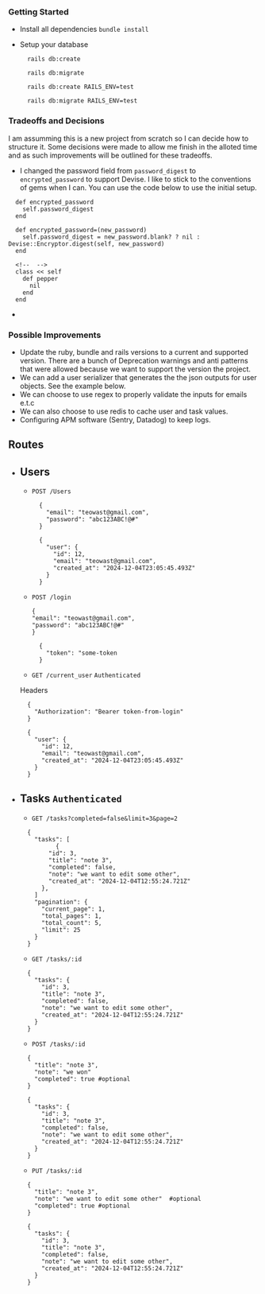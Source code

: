 ### Getting Started

- Install all dependencies `bundle install`

- Setup your database

  ```
    rails db:create

    rails db:migrate

    rails db:create RAILS_ENV=test

    rails db:migrate RAILS_ENV=test
  ```

### Tradeoffs and Decisions

I am assumming this is a new project from scratch so I can decide how to structure it. Some decisions were made to allow me finish in the alloted time and as such improvements will be outlined for these tradeoffs.

- I changed the password field from `password_digest` to `encrypted_password` to support Devise. I like to stick to the conventions of gems when I can.
  You can use the code below to use the initial setup.

```
  def encrypted_password
    self.password_digest
  end

  def encrypted_password=(new_password)
    self.password_digest = new_password.blank? ? nil : Devise::Encryptor.digest(self, new_password)
  end

  <!--  -->
  class << self
    def pepper
      nil
    end
  end
```

-

### Possible Improvements

- Update the ruby, bundle and rails versions to a current and supported version. There are a bunch of Deprecation warnings and anti patterns that were allowed because we want to support the version the project.
- We can add a user serializer that generates the the json outputs for user objects. See the example below.
- We can choose to use regex to properly validate the inputs for emails e.t.c
- We can also choose to use redis to cache user and task values.
- Configuring APM software (Sentry, Datadog) to keep logs.

## Routes

- ## Users

  - `POST /Users`

    ```request
      {
        "email": "teowast@gmail.com",
        "password": "abc123ABC!@#"
      }
    ```

    ```
      {
        "user": {
          "id": 12,
          "email": "teowast@gmail.com",
          "created_at": "2024-12-04T23:05:45.493Z"
        }
      }
    ```

  - `POST /login`
    ```request
    {
    "email": "teowast@gmail.com",
    "password": "abc123ABC!@#"
    }

    ````

    ``` 200 ok
      {
        "token": "some-token
      }
    ````

  - `GET /current_user` `Authenticated`

  Headers

  ```
    {
      "Authorization": "Bearer token-from-login"
    }
  ```

  ```
    {
      "user": {
        "id": 12,
        "email": "teowast@gmail.com",
        "created_at": "2024-12-04T23:05:45.493Z"
      }
    }
  ```

- ## Tasks `Authenticated`

  - `GET /tasks?completed=false&limit=3&page=2`

  ```
    {
      "tasks": [
            {
          "id": 3,
          "title": "note 3",
          "completed": false,
          "note": "we want to edit some other",
          "created_at": "2024-12-04T12:55:24.721Z"
        },
      ]
      "pagination": {
        "current_page": 1,
        "total_pages": 1,
        "total_count": 5,
        "limit": 25
      }
    }
  ```

  - `GET /tasks/:id`

  ```
    {
      "tasks": {
        "id": 3,
        "title": "note 3",
        "completed": false,
        "note": "we want to edit some other",
        "created_at": "2024-12-04T12:55:24.721Z"
      }
    }
  ```

  - `POST /tasks/:id`

  ```Request
    {
      "title": "note 3",
      "note": "we won"
      "completed": true #optional
    }
  ```

  ```
    {
      "tasks": {
        "id": 3,
        "title": "note 3",
        "completed": false,
        "note": "we want to edit some other",
        "created_at": "2024-12-04T12:55:24.721Z"
      }
    }
  ```

  - `PUT /tasks/:id`

  ```Request
    {
      "title": "note 3",
      "note": "we want to edit some other"  #optional
      "completed": true #optional
    }
  ```

  ```
    {
      "tasks": {
        "id": 3,
        "title": "note 3",
        "completed": false,
        "note": "we want to edit some other",
        "created_at": "2024-12-04T12:55:24.721Z"
      }
    }
  ```
